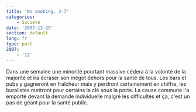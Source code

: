 ```yaml
---
title: 'No smoking, J-7'
categories:
    - Société
date: '2007-12-25'
section: default
lang: fr
type: post
2007:
    - '12'
---
```


Dans une semaine une minorité pourtant massive cédera à la volonté de la majorité et ira écraser son mégot dehors pour la santé de tous. Les bars et pubs y gagneront en fraîcheur mais y perdront certainement en chiffre, les buralistes mettront pour certains la clé sous la porte. La cause commune l'a emporté devant la demande individuelle malgré les difficultés et ça, c'est un pas de géant pour la santé public.